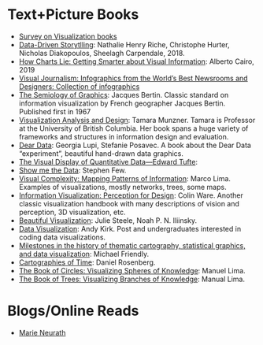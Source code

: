 # Text+Picture Books
* [Survey on Visualization books](https://onlinelibrary.wiley.com/doi/epdf/10.1111/cgf.13595)
* [Data-Driven Storytlling](https://www.amazon.com.au/Data-Driven-Storytelling-Christophe-Hurter/dp/1138197106/ref=asc_df_1138197106/?tag=googleshopdsk-22&linkCode=df0&hvadid=341743255404&hvpos=1o1&hvnetw=g&hvrand=13105567395513959533&hvpone=&hvptwo=&hvqmt=&hvdev=c&hvdvcmdl=&hvlocint=&hvlocphy=1000567&hvtargid=pla-442553695388&psc=1): Nathalie Henry Riche, Christophe Hurter, Nicholas Diakopoulos, Sheelagh Carpendale, 2018.
* [How Charts Lie: Getting Smarter about Visual Information](https://www.amazon.com/How-Charts-Lie-Getting-Information/dp/1324001569/ref=sr_1_9?keywords=alberto+cairo&qid=1551263966&s=gateway&sr=8-9): Alberto Cairo, 2019
* [Visual Journalism: Infographics from the World’s Best Newsrooms and Designers: Collection of infographics](http://shop.gestalten.com/visual-journalism.html)
* [The Semiology of Graphics](https://www.amazon.com/Semiology-Graphics-Diagrams-Networks-Maps/dp/1589482611): Jacques Bertin. Classic standard on information visualization by French geographer Jacques Bertin. Published first in 1967
* [Visualization Analysis and Design](https://www.amazon.co.uk/d/cka/Visualization-Analysis-Design-AK-Peters-Tamara-Munzner/1466508914/ref=sr_1_1?ie=UTF8&qid=1492764341&sr=8-1&keywords=Tamara+Munzner): Tamara Munzner. Tamara is Professor at the University of British Columbia. Her book spans a huge variety of frameworks and structures in information design and evaluation.
* [Dear Data](https://www.amazon.co.uk/Dear-Data-Stefanie-Posavec/dp/1846149061/ref=pd_sim_14_4?_encoding=UTF8&psc=1&refRID=H9BE70E9A2ZJ4X7HCFDN): Georgia Lupi, Stefanie Posavec. A book about the Dear Data “experiment”, beautiful hand-drawn data graphics. 
* [The Visual Display of Quantitative Data—Edward Tufte](https://www.amazon.co.uk/Visual-Display-Quantitative-Information/dp/0961392142/ref=sr_1_1?s=books&ie=UTF8&qid=1501056408&sr=1-1&keywords=edward+tufte):
* [Show me the Data](https://www.amazon.co.uk/SHOW-ME-NUMBERS-STEPHEN-FEW/dp/0970601972/ref=sr_1_1?s=books&ie=UTF8&qid=1501056370&sr=1-1&keywords=steven+few): Stephen Few.
* [Visual Complexity: Mapping Patterns of Information](http://www.visualcomplexity.com/vc/book): Marco Lima. Examples of visualizations, mostly networks, trees, some maps.
* [Information Visualization: Perception for Design](https://www.amazon.co.uk/Information-Visualization-Perception-Interactive-Technologies/dp/0123814642): Colin Ware. Another classic visualization handbook with many descriptions of vision and perception, 3D visualization, etc.
* [Beautiful Visualization](https://www.amazon.co.uk/Beautiful-Visualization-Julie-Steele/dp/1449379869): Julie Steele, Noah P. N. Iliinsky.
* [Data Visualization](https://www.amazon.co.uk/Data-Visualisation-Andy-Kirk/dp/1473912148/ref=pd_lpo_sbs_14_img_0?_encoding=UTF8&psc=1&refRID=FXCBSER7Z8V9EBB2ZXBM): Andy Kirk. Post and undergraduates interested in coding data visualizations. 
* [Milestones in the history of thematic cartography, statistical graphics, and data visualization](http://www.math.usu.edu/~symanzik/teaching/2009_stat6560/Downloads/Friendly_milestone.pdf): Michael Friendly.
* [Cartographies of Time](https://www.amazon.com/Cartographies-Time-Timeline-Daniel-Rosenberg/dp/1616890584): Daniel Rosenberg.
* [The Book of Circles: Visualizing Spheres of Knowledge](https://www.amazon.com/Book-Circles-Visualizing-Spheres-Knowledge/dp/1616895284/ref=pd_lpo_sbs_14_t_0?_encoding=UTF8&psc=1&refRID=5Y80VKSK4A5T1X2YRNMH): Manuel Lima. 
* [The Book of Trees: Visualizing Branches of Knowledge](https://www.amazon.com/Book-Trees-Visualizing-Branches-Knowledge/dp/1616892188/ref=pd_lpo_sbs_14_img_1?_encoding=UTF8&psc=1&refRID=5Y80VKSK4A5T1X2YRNMH): Manual Lima.

# Blogs/Online Reads
* [Marie Neurath](https://medium.com/nightingale/the-missing-legacy-of-marie-neurath-f9800733d1fc#c88d)

